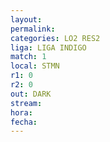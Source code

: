 ```yaml
---
layout: 
permalink: 
categories: LO2 RES2
liga: LIGA INDIGO
match: 1
local: STMN
r1: 0
r2: 0
out: DARK
stream: 
hora: 
fecha:
---
```

